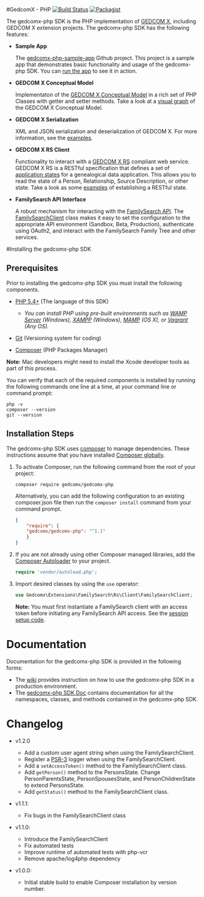 

#GedcomX - PHP  [![Build Status](https://travis-ci.org/FamilySearch/gedcomx-php.svg?branch=master)](https://travis-ci.org/FamilySearch/gedcomx-php) [![Packagist](https://img.shields.io/packagist/v/gedcomx/gedcomx-php.svg)](https://packagist.org/packages/gedcomx/gedcomx-php)

The gedcomx-php SDK is the PHP implementation of [GEDCOM X](http://www.gedcomx.org), including GEDCOM X extension projects. The gedcomx-php SDK has the following features:

* **Sample App**

  The [gedcomx-php-sample-app](https://github.com/FamilySearch/gedcomx-php-sample-app) Github project. This project is a sample app that demonstrates basic functionality and usage of the gedcomx-php SDK. You can [run the app](http://gedcomx-php-sample-app.herokuapp.com) to see it in action.

* **GEDCOM X Conceptual Model**

  Implementaton of the [GEDCOM X Conceptual Model](https://github.com/FamilySearch/gedcomx/blob/master/specifications/conceptual-model-specification.md) in a rich set of PHP Classes with getter and setter methods. Take a look at a [visual graph](https://github.com/FamilySearch/gedcomx/blob/master/specifications/support/conceptual-model-graph.pdf) of the GEDCOM X Conceptual Model.

* **GEDCOM X Serialization**

  XML and JSON serialization and deserialization of GEDCOM X. For more information, see the [examples](https://github.com/FamilySearch/gedcomx-php/wiki/GEDCOM-X-Serialization). 

* **GEDCOM X RS Client**
  
  Functionality to interact with a [GEDCOM X RS](https://github.com/FamilySearch/gedcomx-rs/blob/master/specifications/rs-specification.md) compliant web service. GEDCOM X RS is a RESTful specification that defines a set of [application states](https://github.com/FamilySearch/gedcomx-rs/blob/master/specifications/rs-specification.md#4-application-states) for a genealogical data application. This allows you to read the state of a Person, Relationship, Source Description, or other state. Take a look as some [examples](https://github.com/FamilySearch/gedcomx-php/wiki/Accessing-a-GEDCOM-X-RS-API) of establishing a RESTful state.

* **FamilySearch API Interface**
  
  A robust mechanism for interacting with the [FamilySearch API](https://familysearch.org/developers/docs/api/resources). The [FamilySearchClient](http://familysearch.github.io/gedcomx-php/docs/class-Gedcomx.Extensions.FamilySearch.Rs.Client.FamilySearchClient.html) class makes it easy to set the configuration to the appropriate API environment (Sandbox, Beta, Production), authenticate using OAuth2, and interact with the FamilySearch Family Tree and other services.

#Installing the gedcomx-php SDK
## Prerequisites

Prior to installing the gedcomx-php SDK you must install the following components.

* [PHP 5.4+](http://php.net/manual/en/install.php) (The language of this SDK)
  * *You can install PHP using pre-built environments such as [WAMP Server](http://www.wampserver.com/) (Windows), [XAMPP](https://www.apachefriends.org/) (Windows), [MAMP](https://www.mamp.info/) (OS X), or [Vagrant](http://vagrantup.com/) (Any OS).*

* [Git](http://git-scm.com/downloads) (Versioning system for coding)
* [Composer](https://getcomposer.org/doc/00-intro.md) (PHP Packages Manager)

**Note:** Mac developers might need to install the Xcode developer tools as part of this process.

You can verify that each of the required components is installed by running the following commands one line at a time, at your command line or command prompt:
```
php -v
composer --version
git --version
```

## Installation Steps

The gedcomx-php SDK uses [composer](https://getcomposer.org) to manage dependencies. These instructions assume that you have installed [Composer globally](https://getcomposer.org/doc/00-intro.md#globally). 

1.  To activate Composer, run the following command from the root of your project:

    ```
    composer require gedcomx/gedcomx-php
    ```

    Alternatively, you can add the following configuration to an existing composer.json file then run the `composer install` command from your command prompt.

    ```json
    {
        "require": {
        "gedcomx/gedcomx-php": "^1.1"
        }
    }
    ```

2. If you are not already using other Composer managed libraries, add the [Composer Autoloader](https://getcomposer.org/doc/01-basic-usage.md#autoloading) to your project.

    ```php
    require 'vendor/autoload.php';
    ```

3. Import desired classes by using the `use` operator:

    ```php
    use Gedcomx\Extensions\FamilySearch\Rs\Client\FamilySearchClient;
    ```
    **Note:** You must first instantiate a FamilySearch client with an access token before initiating any FamilySearch API access. See the [session setup code](https://github.com/FamilySearch/gedcomx-php-sample-app/blob/master/src/includes/setup.php).

# Documentation

Documentation for the gedcomx-php SDK is provided in the following forms:

* The [wiki](https://github.com/FamilySearch/gedcomx-php/wiki) provides instruction on how to use the gedcomx-php SDK in a production environment.
* The [gedcomx-php SDK Doc](http://familysearch.github.io/gedcomx-php/docs/index.html) contains documentation for all the namespaces, classes, and methods contained in the gedcomx-php SDK.


# Changelog

* v1.2.0
  * Add a custom user agent string when using the FamilySearchClient.
  * Register a [PSR-3](http://www.php-fig.org/psr/psr-3/) logger when using the FamilySearchClient.
  * Add a `setAccessToken()` method to the FamilySearchClient class.
  * Add `getPerson()` method to the PersonsState. Change PersonParentsState, PersonSpousesState, and PersonChildrenState to extend PersonsState.
  * Add `getStatus()` method to the FamilySearchClient class.

* v1.1.1: 
  * Fix bugs in the FamilySearchClient class

* v1.1.0: 
  * Introduce the FamilySearchClient
  * Fix automated tests
  * Improve runtime of automated tests with php-vcr
  * Remove apache/log4php dependency

* v1.0.0:
  * Initial stable build to enable Composer installation by version number.
